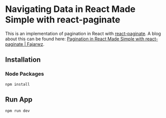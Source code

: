 # Navigating Data in React Made Simple with react-paginate
This is an implementation of pagination in React with [react-paginate](https://github.com/AdeleD/react-paginate). A blog about this can be found here: [Pagination in React Made Simple with react-paginate | Fajarwz](https://fajarwz.com/blog/pagination-in-react-made-simple-with-react-paginate/).

## Installation

### Node Packages 
```
npm install
```

## Run App
```
npm run dev
```